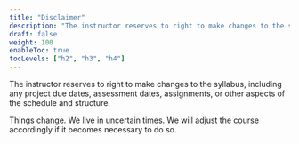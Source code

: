 ```yaml
---
title: "Disclaimer"
description: "The instructor reserves to right to make changes to the syllabus, including any project due dates, assessment dates, assignments, or other aspects of the schedule and structure."
draft: false
weight: 100
enableToc: true
tocLevels: ["h2", "h3", "h4"]
---
```


The instructor reserves to right to make changes to the syllabus, including any project due dates, assessment dates, assignments, or other aspects of the schedule and structure.

Things change.
We live in uncertain times.
We will adjust the course accordingly if it becomes necessary to do so.
